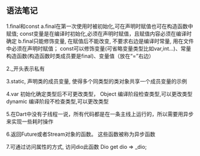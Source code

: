 ## 语法笔记
1.final和const
    a.final在第一次使用时被初始化,可在声明时赋值也可在构造函数中赋值; 
      const变量是在编译时初始化,必须在声明时赋值，且赋值内容必须在编译时确定
    b.final只能修饰变量, 在赋值后不能改变, 不要求右边是编译时常量, 用在文件中必须在声明时赋值；
      const可以修饰变量(可省略变量类型比如var,int...)、常量构造函数(构造函数时类成员要是final)、变量值（放在“=”右边）

2._开头表示私有

3.static, 声明类的成员变量, 使得多个同类型的类对象共享一个成员变量的示例

4.var     初始化确定类型后不可更改类型，
  Object  编译阶段检查类型,可以更改类型
  dynamic 编译阶段不检查类型,可以更改类型

5.在Dart中没有子线程一说，所有代码都是在一条主线上运行的，所以需要用异步来实现一些耗时操作

6.返回Future或者Stream对象的函数。 这些函数被称为异步函数

7.可通过访问属性的方式, 访问dio此函数 Dio get dio => _dio;
